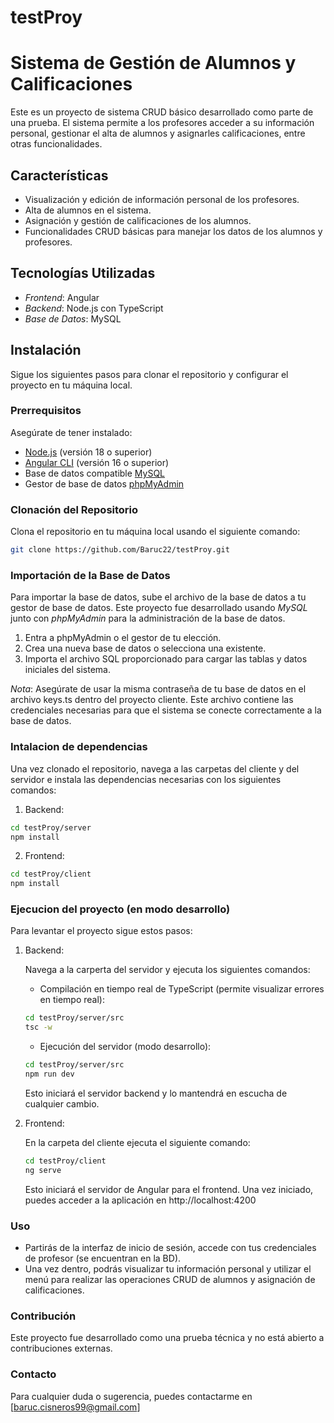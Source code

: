 # testProy
# Sistema de Gestión de Alumnos y Calificaciones

Este es un proyecto de sistema CRUD básico desarrollado como parte de una prueba. El sistema permite a los profesores acceder a su información personal, gestionar el alta de alumnos y asignarles calificaciones, entre otras funcionalidades.

## Características

- Visualización y edición de información personal de los profesores.
- Alta de alumnos en el sistema.
- Asignación y gestión de calificaciones de los alumnos.
- Funcionalidades CRUD básicas para manejar los datos de los alumnos y profesores.

## Tecnologías Utilizadas

- *Frontend*: Angular
- *Backend*: Node.js con TypeScript
- *Base de Datos*: MySQL

## Instalación

Sigue los siguientes pasos para clonar el repositorio y configurar el proyecto en tu máquina local.

### Prerrequisitos

Asegúrate de tener instalado:

- [Node.js](https://nodejs.org/) (versión 18 o superior)
- [Angular CLI](https://angular.io/cli) (versión 16 o superior)
- Base de datos compatible [MySQL](https://www.mysql.com/)
- Gestor de base de datos [phpMyAdmin](https://www.phpmyadmin.net/)

### Clonación del Repositorio

Clona el repositorio en tu máquina local usando el siguiente comando:

```bash
git clone https://github.com/Baruc22/testProy.git
```
### Importación de la Base de Datos

Para importar la base de datos, sube el archivo de la base de datos a tu gestor de base de datos. Este proyecto fue desarrollado usando *MySQL* junto con *phpMyAdmin* para la administración de la base de datos. 

1. Entra a phpMyAdmin o el gestor de tu elección.
2. Crea una nueva base de datos o selecciona una existente.
3. Importa el archivo SQL proporcionado para cargar las tablas y datos iniciales del sistema.

*Nota*: Asegúrate de usar la misma contraseña de tu base de datos en el archivo keys.ts dentro del proyecto cliente. Este archivo contiene las credenciales necesarias para que el sistema se conecte correctamente a la base de datos.


### Intalacion de dependencias

Una vez clonado el repositorio, navega a las carpetas del cliente y del servidor e instala las dependencias necesarias con los siguientes comandos:

1. Backend:
```bash
cd testProy/server
npm install
```
2. Frontend:
```bash
cd testProy/client
npm install
```
### Ejecucion del proyecto (en modo desarrollo)

Para levantar el proyecto sigue estos pasos:

1. Backend:

   Navega a la carperta del servidor y ejecuta los siguientes comandos:
      - Compilación en tiempo real de TypeScript (permite visualizar errores en tiempo real):
     ```bash
     cd testProy/server/src
     tsc -w
     ```
      - Ejecución del servidor (modo desarrollo):
     ```bash
     cd testProy/server/src
     npm run dev
     ```
     Esto iniciará el servidor backend y lo mantendrá en escucha de cualquier cambio.
  
2. Frontend:

   En la carpeta del cliente ejecuta el siguiente comando:
   ```bash
   cd testProy/client
   ng serve
   ```

   Esto iniciará el servidor de Angular para el frontend. Una vez iniciado, puedes acceder a la aplicación en http://localhost:4200

### Uso

- Partirás de la interfaz de inicio de sesión, accede con tus credenciales de profesor (se encuentran en la BD).
- Una vez dentro, podrás visualizar tu información personal y utilizar el menú para realizar las operaciones CRUD de alumnos y asignación de calificaciones.

### Contribución

Este proyecto fue desarrollado como una prueba técnica y no está abierto a contribuciones externas.

### Contacto

Para cualquier duda o sugerencia, puedes contactarme en [baruc.cisneros99@gmail.com]

